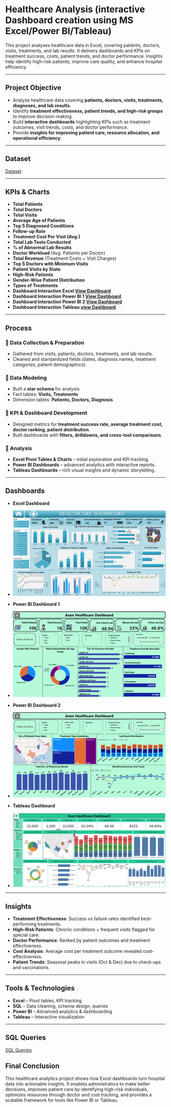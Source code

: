 # Healthcare Analysis (interactive Dashboard creation using MS Excel/Power BI/Tableau)
This project analyses healthcare data in Excel, covering patients, doctors, visits, treatments, and lab results. It delivers dashboards and KPIs on treatment success, costs, patient trends, and doctor performance. Insights help identify high-risk patients, improve care quality, and enhance hospital efficiency.

---

## Project Objective  
- Analyze healthcare data covering **patients, doctors, visits, treatments, diagnoses, and lab results**.  
- Identify **treatment effectiveness, patient trends, and high-risk groups** to improve decision-making.  
- Build **interactive dashboards** highlighting KPIs such as treatment outcomes, visit trends, costs, and doctor performance.  
- Provide **insights for improving patient care, resource allocation, and operational efficiency**.

---

## Dataset
[Dataset](https://github.com/vishwagangaraddi/Healthcare-Analytics/blob/main/Dataset_Healthcare_Patient_V3.xlsx)

---

## KPIs & Charts  
- **Total Patients**  
- **Total Doctors**  
- **Total Visits**  
- **Average Age of Patients**  
- **Top 5 Diagnosed Conditions**  
- **Follow-up Rate**  
- **Treatment Cost Per Visit (Avg.)**  
- **Total Lab Tests Conducted**  
- **% of Abnormal Lab Results**  
- **Doctor Workload** (Avg. Patients per Doctor)  
- **Total Revenue** (Treatment Costs + Visit Charges)
- **Top 5 Doctors with Minimum Visits**  
- **Patient Visits by State**  
- **High-Risk Patients**  
- **Gender-Wise Patient Distribution**  
- **Types of Treatments**
- **Dashboard Interaction Excel [View Dashboard](https://github.com/vishwagangaraddi/Healthcare-Analytics/blob/main/Excel-Dashboard.png)**
- **Dashboard Interaction Power BI 1 [View Dashboard](https://github.com/vishwagangaraddi/Healthcare-Analytics/blob/main/Power%20Bi-Dashboard-1.png)**
- **Dashboard Interaction Power BI 2 [View Dashboard](https://github.com/vishwagangaraddi/Healthcare-Analytics/blob/main/Power%20Bi-Dashboard-2.png)**
- **Dashboard Interaction Tableau [view Dashboard](https://github.com/vishwagangaraddi/Healthcare-Analytics/blob/main/Tableau-Dashboard.png)**

---

## Process  

### 🔹 Data Collection & Preparation  
- Gathered from visits, patients, doctors, treatments, and lab results.  
- Cleaned and standardized fields (dates, diagnosis names, treatment categories, patient demographics).  

### 🔹 Data Modeling  
- Built a **star schema** for analysis.  
- Fact tables: **Visits, Treatments**  
- Dimension tables: **Patients, Doctors, Diagnosis**  

### 🔹 KPI & Dashboard Development  
- Designed metrics for **treatment success rate, average treatment cost, doctor ranking, patient distribution**.  
- Built dashboards with **filters, drilldowns, and cross-tool comparisons**.  

### 🔹 Analysis  
- **Excel Pivot Tables & Charts** – initial exploration and KPI tracking.  
- **Power BI Dashboards** – advanced analytics with interactive reports.  
- **Tableau Dashboards** – rich visual insights and dynamic storytelling.

---

## Dashboards  

- **Excel Dashboard**
  
- **![Excel Dashboard](https://github.com/vishwagangaraddi/Healthcare-Analytics/blob/main/Excel-Dashboard.png)**

- **Power BI Dashboard 1**
  
- **![Power BI Dashboard 1](https://github.com/vishwagangaraddi/Healthcare-Analytics/blob/main/Power%20Bi-Dashboard-1.png)**

- **Power BI Dashboard 2**
  
- **![Power BI Dashboard 2](https://github.com/vishwagangaraddi/Healthcare-Analytics/blob/main/Power%20Bi-Dashboard-2.png)**

- **Tableau Dashboard**
  
- **![Tableau Dashboard](https://github.com/vishwagangaraddi/Healthcare-Analytics/blob/main/Tableau-Dashboard.png)**

---

## Insights  

- **Treatment Effectiveness**: Success vs failure rates identified best-performing treatments.  
- **High-Risk Patients**: Chronic conditions + frequent visits flagged for special care.  
- **Doctor Performance**: Ranked by patient outcomes and treatment effectiveness.  
- **Cost Analysis**: Average cost per treatment outcome revealed cost-effectiveness.  
- **Patient Trends**: Seasonal peaks in visits (Oct & Dec) due to check-ups and vaccinations.  

---

## Tools & Technologies  
- **Excel** – Pivot tables, KPI tracking  
- **SQL** – Data cleaning, schema design, queries  
- **Power BI** – Advanced analytics & dashboarding  
- **Tableau** – Interactive visualization

---

## SQL Queries
[SQL Queries](https://github.com/vishwagangaraddi/Healthcare-Analytics/blob/main/heathcare_project_queries.sql)

## Final Conclusion
This healthcare analytics project shows how Excel dashboards turn hospital data into actionable insights. It enables administrators to make better decisions, improves patient care by identifying high-risk individuals, optimizes resources through doctor and cost tracking, and provides a scalable framework for tools like Power BI or Tableau.

